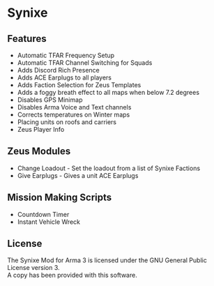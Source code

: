 # Synixe

## Features
* Automatic TFAR Frequency Setup
* Automatic TFAR Channel Switching for Squads
* Adds Discord Rich Presence
* Adds ACE Earplugs to all players
* Adds Faction Selection for Zeus Templates
* Adds a foggy breath effect to all maps when below 7.2 degrees
* Disables GPS Minimap
* Disables Arma Voice and Text channels
* Corrects temperatures on Winter maps
* Placing units on roofs and carriers
* Zeus Player Info

## Zeus Modules
* Change Loadout - Set the loadout from a list of Synixe Factions
* Give Earplugs - Gives a unit ACE Earplugs

## Mission Making Scripts
* Countdown Timer
* Instant Vehicle Wreck

## License
The Synixe Mod for Arma 3 is licensed under the GNU General Public License version 3.  
A copy has been provided with this software.
